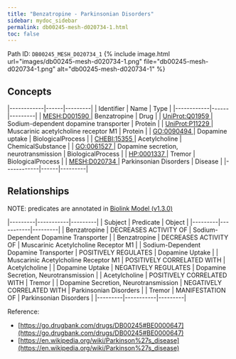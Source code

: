 ```yaml
---
title: "Benzatropine - Parkinsonian Disorders"
sidebar: mydoc_sidebar
permalink: db00245-mesh-d020734-1.html
toc: false 
---
```



Path ID: `DB00245_MESH_D020734_1`
{% include image.html url="images/db00245-mesh-d020734-1.png" file="db00245-mesh-d020734-1.png" alt="db00245-mesh-d020734-1" %}

## Concepts

|------------|------|---------|
| Identifier | Name | Type    |
|------------|------|---------|
| <a href="https://identifiers.org/MESH:D001590">MESH:D001590 </a> | Benzatropine | Drug |
| <a href="https://identifiers.org/UniProt:Q01959">UniProt:Q01959 </a> | Sodium-dependent dopamine transporter | Protein |
| <a href="https://identifiers.org/UniProt:P11229">UniProt:P11229 </a> | Muscarinic acetylcholine receptor M1 | Protein |
| <a href="https://identifiers.org/GO:0090494">GO:0090494 </a> | Dopamine uptake | BiologicalProcess |
| <a href="https://identifiers.org/CHEBI:15355">CHEBI:15355 </a> | Acetylcholine | ChemicalSubstance |
| <a href="https://identifiers.org/GO:0061527">GO:0061527 </a> | Dopamine secretion, neurotransmission | BiologicalProcess |
| <a href="https://identifiers.org/HP:0001337">HP:0001337 </a> | Tremor | BiologicalProcess |
| <a href="https://identifiers.org/MESH:D020734">MESH:D020734 </a> | Parkinsonian Disorders | Disease |
|------------|------|---------|

## Relationships


NOTE: predicates are annotated in <a href="https://github.com/biolink/biolink-model/releases/tag/v1.3.0">Biolink Model (v1.3.0)</a>

|---------|-----------|---------|
| Subject | Predicate | Object  |
|---------|-----------|---------|
| Benzatropine | DECREASES ACTIVITY OF | Sodium-Dependent Dopamine Transporter |
| Benzatropine | DECREASES ACTIVITY OF | Muscarinic Acetylcholine Receptor M1 |
| Sodium-Dependent Dopamine Transporter | POSITIVELY REGULATES | Dopamine Uptake |
| Muscarinic Acetylcholine Receptor M1 | POSITIVELY CORRELATED WITH | Acetylcholine |
| Dopamine Uptake | NEGATIVELY REGULATES | Dopamine Secretion, Neurotransmission |
| Acetylcholine | POSITIVELY CORRELATED WITH | Tremor |
| Dopamine Secretion, Neurotransmission | NEGATIVELY CORRELATED WITH | Parkinsonian Disorders |
| Tremor | MANIFESTATION OF | Parkinsonian Disorders |
|---------|-----------|---------|

Reference: 
  - [https://go.drugbank.com/drugs/DB00245#BE0000647](https://go.drugbank.com/drugs/DB00245#BE0000647)
  - [https://en.wikipedia.org/wiki/Parkinson%27s_disease](https://en.wikipedia.org/wiki/Parkinson%27s_disease)

